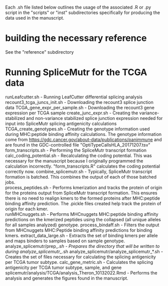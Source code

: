 
Each .sh file listed below outlines the usage of the associated .R or .py script in the "scripts" or "inst" subdirectories specifically for producing the data used in the manuscript.

# building the necessary reference

See the "reference" subdirectory

# Running SpliceMutr for the TCGA data

runLeafcutter.sh - Running LeafCutter differential splicing analysis
recount3_tcga_juncs_init.sh - Downloading the recount3 splice junction data
TCGA_gene_expr_per_sample.sh - Downloading the recount3 gene expression per TCGA sample
create_junc_expr.sh - Creating the variance-stabilized and non-variance stabilized splice junction expression needed for input into SpliceMutr splicing antigenicity calculations 
TCGA_create_genotypes.sh - Creating the genotype information used during MHC:peptide binding affinity calculations. The genotype information come from https://gdc.cancer.gov/about-data/publications/panimmune and are found in the GDC-controlled file "OptiTypeCallsHLA_20171207.tsv" 
form_transcripts.sh - Performing the SpliceMutr transcript formation 
calc_coding_potential.sh - Recalculating the coding potential. This was necessary for the manuscript because I originally programmed the calculation incorrectly. "form_transcripts.R" calculates the coding potential correctly now. 
combine_splicemutr.sh - Typically, SpliceMutr transcript formation is batched. This combines the output of each of those batched jobs.  
process_peptides.sh - Performs kmerization and tracks the protein of origin for the proteins output from SpliceMutr transcript formation. This ensures there is no need to realign kmers to the formed proteins after MHC:peptide binding affinity prediction. The .pickle files created help track the protein of origin for each kmer.  
runMHCnuggets.sh - Performs MHCnuggets MHC:peptide binding affinity predictions on the kmerized peptides using the collapsed (all unique alleles for all samples analyzed) genotype.
process_bindaff.sh - Filters the output from MHCnuggets MHC:Peptide binding affinity predictions for binding kmers. 
extract_data_large.sh - Extracts the set of binding kmers per allele and maps binders to samples based on sample genotype.
analyze_splicemutr/prep_*.sh - Prepares the directory that will be written to during analyze_splicemutr_*.sh
analyze_splicemutr/analyze_splicemutr_*.sh - Creates the set of files necessary for calculating the splicing antigenicity per TCGA tumor subtype.
calc_gene_metric.sh - Calculates the splicing antigenicity per TCGA tumor subtype, sample, and gene
splicemutr/analysis/TCGA/analysis_Theron_10132022.Rmd - Performs the analysis and generates the figures found in the manuscript. 
